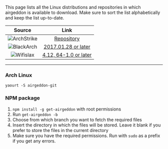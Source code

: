 This page lists all the Linux distributions and repositories in which airgeddon is available to download. Make sure to sort the list alphabetically and keep the list up-to-date.

| Source  | Link  |
|:-------:|:-----:|
| ![ArchStrike](https://raw.githubusercontent.com/v1s1t0r1sh3r3/airgeddon/master/imgs/wiki/archstrike.png) | [Repository] |
| ![BlackArch](https://raw.githubusercontent.com/v1s1t0r1sh3r3/airgeddon/master/imgs/wiki/blackarch_linux.png) | [2017.01.28 or later] |
| ![Wifislax](https://raw.githubusercontent.com/v1s1t0r1sh3r3/airgeddon/master/imgs/wiki/wifislax_linux.png) | [4.12, 64-1.0 or later] |

***

### Arch Linux

`yaourt -S airgeddon-git`

### NPM package

1. `npm install -g get-airgeddon` with root permissions
2. Run `get-airgeddon -b`
3. Choose from which branch you want to fetch the required files
4. Insert the directory in which the files will be stored. Leave it blank if you prefer to store the files in the current directory
5. Make sure you have the required permissions. Run with `sudo` as a prefix if you get any errors.

<!-- Links -->
[4.12, 64-1.0 or later]: http://www.wifislax.com
[2017.01.28 or later]: https://blackarch.org
[Repository]: https://archstrike.org/wiki